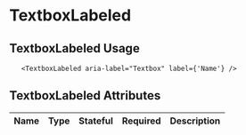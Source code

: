 # TextboxLabeled

## TextboxLabeled Usage

```react
   <TextboxLabeled aria-label="Textbox" label={'Name'} />
```

## TextboxLabeled Attributes

Name | Type | Stateful | Required | Description
--- | --- | --- | --- | ---





